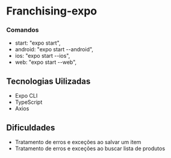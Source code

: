 # Franchising-expo

### Comandos
- start: "expo start",
- android: "expo start --android",
- ios: "expo start --ios",
- web: "expo start --web",

## Tecnologias Uilizadas
- Expo CLI
- TypeScript
- Axios

## Dificuldades 
- Tratamento de erros e exceções ao salvar um item
- Tratamento de erros e exceções ao buscar lista de produtos
